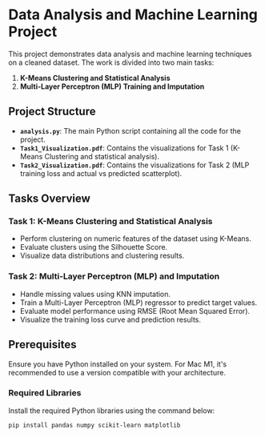 # Data Analysis and Machine Learning Project

This project demonstrates data analysis and machine learning techniques on a cleaned dataset. The work is divided into two main tasks:
1. **K-Means Clustering and Statistical Analysis**
2. **Multi-Layer Perceptron (MLP) Training and Imputation**

## Project Structure
- **`analysis.py`**: The main Python script containing all the code for the project.
- **`Task1_Visualization.pdf`**: Contains the visualizations for Task 1 (K-Means Clustering and statistical analysis).
- **`Task2_Visualization.pdf`**: Contains the visualizations for Task 2 (MLP training loss and actual vs predicted scatterplot).

## Tasks Overview

### Task 1: K-Means Clustering and Statistical Analysis
- Perform clustering on numeric features of the dataset using K-Means.
- Evaluate clusters using the Silhouette Score.
- Visualize data distributions and clustering results.

### Task 2: Multi-Layer Perceptron (MLP) and Imputation
- Handle missing values using KNN imputation.
- Train a Multi-Layer Perceptron (MLP) regressor to predict target values.
- Evaluate model performance using RMSE (Root Mean Squared Error).
- Visualize the training loss curve and prediction results.

## Prerequisites
Ensure you have Python installed on your system. For Mac M1, it's recommended to use a version compatible with your architecture.

### Required Libraries
Install the required Python libraries using the command below:
```bash
pip install pandas numpy scikit-learn matplotlib
